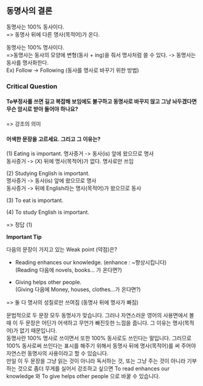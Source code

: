 
## 동명사의 결론

동명사는 100% 동사이다.  
=> 동명사 뒤에 다른 명사(목적어)가 온다.<br>

동명사는 100% 명사이다.  
=>동명사는 동사의 모양에 변형(동사 + ing)을 줘서 명사처럼 쓸 수 있다. -> 동명사는 동사를 명사화한다.  
Ex) Follow → Following (동사를 명사로 바꾸기 위한 방법)  

### Critical Question

#### To부정사를 쓰면 길고 복잡해 보임에도 불구하고 동명사로 바꾸지 않고 그냥 놔두겠다면 무슨 암시로 받아 들어야 하나요?  
=> 강조의 의미

#### 어색한 문장을 고르세요. 그리고 그 이유는?  

(1) Eating is important.
명사증거 -> 동사(is) 앞에 왔으므로 명사  
동사증거 -> (X) 뒤에 명사(목적어)가 없다. 명사로만 쓰임

(2) Studying English is important.  
명사증거 -> 동사(is) 앞에 왔으므로 명사  
동사증거 -> 뒤에 English라는 명사(목적어)가 왔으므로 동사

(3) To eat is important.

(4) To study English is important. 

=> 정답 (1)

**Important Tip**

다음의 문장이 가지고 있는 Weak point (약점)은?

- Reading enhances our knowledge.  (enhance : ~향상시킵니다)  
(Reading 다음에 novels, books… 가 온다면?)
	 
- Giving helps other people.  
(Giving 다음에 Money, houses, clothes…가 온다면?)

=> 둘 다 명사의 성질로만 쓰여짐 (동명사 뒤에 명사가 빠짐)

문법적으로 두 문장 모두 동명사가 맞습니다. 그러나 자연스러운 영어의 사용면에서 볼 때 이 두 문장은 어딘가 어색하고 무언가 빠진듯한 느낌을 줍니다. 그 이유는 명사(목적어)가 없기 때문입니다.  
동명사란 100% 명사로 쓰이면서 또한 100% 동사로도 쓰인다는 말입니다. 그러므로 100% 동사로써 쓰인다는 표시를 해주기 위해서 동명사 뒤에 명사(목적어)를 써 주어야 자연스런 동명사의 사용이라고 할 수 있습니다.  
만일 이 두 문장을 그냥 읽는 것이 아니라 독서하는 것, 또는 그냥 주는 것이 아니라 기부하는 것으로 좀더 무게를 실어서 강조하고 싶으면 To read enhances our knowledge 와 To give helps other people 으로 바꿀 수 있습니다.

